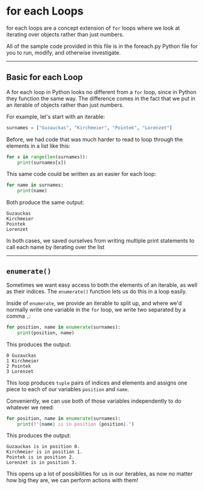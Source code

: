 # for each Loops

for each loops are a concept extension of `for` loops where we look at iterating over objects rather than just numbers.

All of the sample code provided in this file is in the foreach.py Python file for you to run, modify, and otherwise investigate.

---

## Basic for each Loop

A for each loop in Python looks no different from a `for` loop, since in Python they function the same way. The difference comes in the fact that we put in an iterable of objects rather than just numbers.

For example, let's start with an iterable:

```python
surnames = ["Guzauckas", "Kirchmeier", "Pointek", "Lorenzet"]
```

Before, we had code that was much harder to read to loop through the elements in a list like this:

```python
for x in range(len(surnames)):
    print(surnames[x])
```

This same code could be written as an easier for each loop:

```python
for name in surnames:
    print(name)
```

Both produce the same output:

```
Guzauckas
Kirchmeier
Pointek
Lorenzet
```

In both cases, we saved ourselves from writing multiple print statements to call each name by iterating over the list

---

## `enumerate()`

Sometimes we want easy access to both the elements of an iterable, as well as their indices. The `enumerate()` function lets us do this in a loop easily.

Inside of `enumerate`, we provide an iterable to split up, and where we'd normally write one variable in the `for` loop, we write two separated by a comma `,`:

```python
for position, name in enumerate(surnames):
    print(position, name)
```

This produces the output:

```
0 Guzauckas
1 Kirchmeier
2 Pointek
3 Lorenzet
```

This loop produces `tuple` pairs of indices and elements and assigns one piece to each of our variables `position` and `name`.

Conveniently, we can use both of those variables independently to do whatever we need:

```python
for position, name in enumerate(surnames):
    print(f"{name} is in position {position}.")
```

This produces the output:

```
Guzauckas is in position 0.
Kirchmeier is in position 1.
Pointek is in position 2.
Lorenzet is in position 3.
```

This opens up a lot of possibilities for us in our iterables, as now no matter how big they are, we can perform actions with them!
